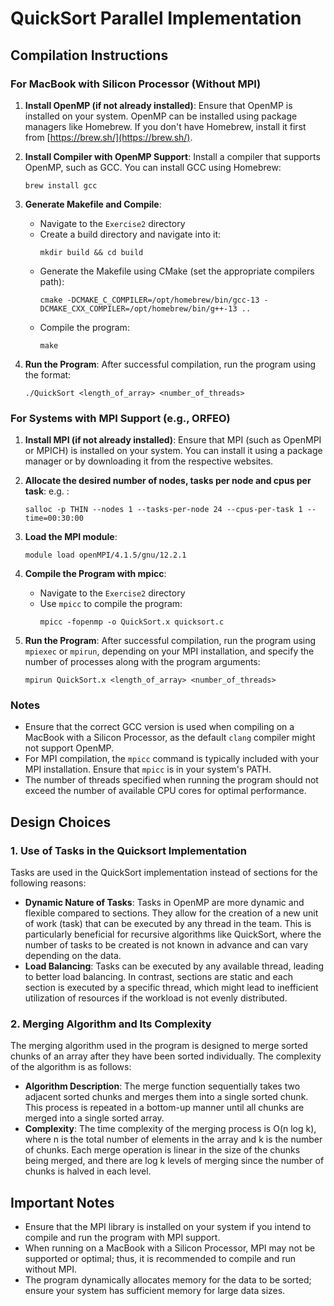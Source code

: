 # QuickSort Parallel Implementation

## Compilation Instructions

### For MacBook with Silicon Processor (Without MPI)
1. **Install OpenMP (if not already installed)**: Ensure that OpenMP is installed on your system. OpenMP can be installed using package managers like Homebrew. If you don't have Homebrew, install it first from [https://brew.sh/](https://brew.sh/).

2. **Install Compiler with OpenMP Support**: Install a compiler that supports OpenMP, such as GCC. You can install GCC using Homebrew:
   ```
   brew install gcc
   ```

3. **Generate Makefile and Compile**:
    - Navigate to the ``Exercise2`` directory
    - Create a build directory and navigate into it:
      ```
      mkdir build && cd build
      ```
    - Generate the Makefile using CMake (set the appropriate compilers path):
      ```
      cmake -DCMAKE_C_COMPILER=/opt/homebrew/bin/gcc-13 -DCMAKE_CXX_COMPILER=/opt/homebrew/bin/g++-13 ..
      ```
    - Compile the program:
      ```
      make
      ```

4. **Run the Program**: After successful compilation, run the program using the format:
   ```
   ./QuickSort <length_of_array> <number_of_threads>
   ```

### For Systems with MPI Support (e.g., ORFEO)
1. **Install MPI (if not already installed)**: Ensure that MPI (such as OpenMPI or MPICH) is installed on your system. You can install it using a package manager or by downloading it from the respective websites.

2. **Allocate the desired number of nodes, tasks per node and cpus per task**:
   e.g. :
   ```
   salloc -p THIN --nodes 1 --tasks-per-node 24 --cpus-per-task 1 --time=00:30:00
   ```

3. **Load the MPI module**:
   ```
   module load openMPI/4.1.5/gnu/12.2.1
   ```

4. **Compile the Program with mpicc**:
    - Navigate to the ``Exercise2`` directory
    - Use `mpicc` to compile the program:
      ```
      mpicc -fopenmp -o QuickSort.x quicksort.c
      ```

5. **Run the Program**: After successful compilation, run the program using `mpiexec` or `mpirun`, depending on your MPI installation, and specify the number of processes along with the program arguments:

   ```
   mpirun QuickSort.x <length_of_array> <number_of_threads>
   ```

### Notes
- Ensure that the correct GCC version is used when compiling on a MacBook with a Silicon Processor, as the default `clang` compiler might not support OpenMP.
- For MPI compilation, the `mpicc` command is typically included with your MPI installation. Ensure that `mpicc` is in your system's PATH.
- The number of threads specified when running the program should not exceed the number of available CPU cores for optimal performance.


## Design Choices

### 1. Use of Tasks in the Quicksort Implementation
Tasks are used in the QuickSort implementation instead of sections for the following reasons:

- **Dynamic Nature of Tasks**: Tasks in OpenMP are more dynamic and flexible compared to sections. They allow for the creation of a new unit of work (task) that can be executed by any thread in the team. This is particularly beneficial for recursive algorithms like QuickSort, where the number of tasks to be created is not known in advance and can vary depending on the data.
- **Load Balancing**: Tasks can be executed by any available thread, leading to better load balancing. In contrast, sections are static and each section is executed by a specific thread, which might lead to inefficient utilization of resources if the workload is not evenly distributed.

### 2. Merging Algorithm and Its Complexity
The merging algorithm used in the program is designed to merge sorted chunks of an array after they have been sorted individually. The complexity of the algorithm is as follows:

- **Algorithm Description**: The merge function sequentially takes two adjacent sorted chunks and merges them into a single sorted chunk. This process is repeated in a bottom-up manner until all chunks are merged into a single sorted array.
- **Complexity**: The time complexity of the merging process is O(n log k), where n is the total number of elements in the array and k is the number of chunks. Each merge operation is linear in the size of the chunks being merged, and there are log k levels of merging since the number of chunks is halved in each level.

## Important Notes
- Ensure that the MPI library is installed on your system if you intend to compile and run the program with MPI support.
- When running on a MacBook with a Silicon Processor, MPI may not be supported or optimal; thus, it is recommended to compile and run without MPI.
- The program dynamically allocates memory for the data to be sorted; ensure your system has sufficient memory for large data sizes.

